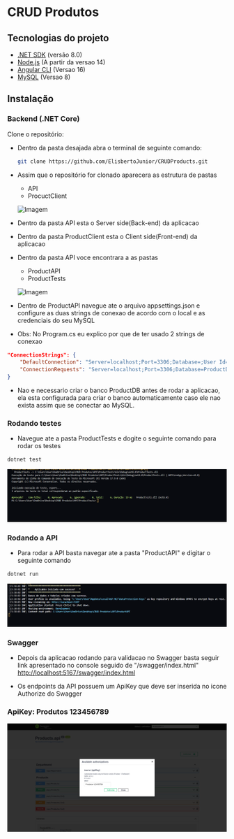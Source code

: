 # CRUD Produtos

## Tecnologias do projeto

- [.NET SDK](https://dotnet.microsoft.com/download) (versão 8.0)
- [Node.js](https://nodejs.org/) (A partir da versao 14)
- [Angular CLI](https://angular.io/cli) (Versao 16)
- [MySQL](https://www.mysql.com/downloads/) (Versao 8)

## Instalação

### Backend (.NET Core)

Clone o repositório:

- Dentro da pasta desajada abra o terminal de seguinte comando: 

   ```bash
   git clone https://github.com/ElisbertoJunior/CRUDProducts.git

- Assim que o repositório for clonado aparecera as estrutura de pastas
    * API
    * ProcuctClient

    ![Imagem](ProductClient/images/extruturaPastas.png)


- Dentro da pasta API esta o Server side(Back-end) da aplicacao
- Dentro da pasta ProductClient esta o Client side(Front-end) da aplicacao 

- Dentro da pasta API voce encontrara a as pastas
   * ProductAPI
   * ProductTests
     
   ![Imagem](ProductClient/images/pastaapi.png)

- Dentro de ProductAPI navegue ate o arquivo appsettings.json e configure as duas strings 
de conexao de acordo com o local e as credenciais do seu MySQL
- Obs: No Program.cs eu explico por que de ter usado 2 strings de conexao

```json
"ConnectionStrings": {
    "DefaultConnection": "Server=localhost;Port=3306;Database=;User Id=seu_usuario;Password=sua_senha;Pooling=true;",
    "ConnectionRequests": "Server=localhost;Port=3306;Database=ProductDB;User Id=seu_usuario;Password=sua_senha;Pooling=true;"
}

``` 


* Nao e necessario criar o banco ProductDB antes de rodar a aplicacao, ela esta configurada para criar o banco automaticamente
caso ele nao exista assim que se conectar ao MySQL.

### Rodando testes

- Navegue ate a pasta ProductTests e dogite o seguinte comando para rodar os testes

```bash
dotnet test
```
![Imagem](ProductClient/images/apitest.png)

### Rodando a API

- Para rodar a API basta navegar ate a pasta "ProductAPI" e digitar o seguinte comando
```bash
dotnet run
```
![API rodando](ProductClient/images/apirodando.png)


### Swagger

- Depois da aplicacao rodando para validacao no Swagger basta seguir link apresentado no 
console seguido de "/swagger/index.html"
[http://localhost:5167/swagger/index.html](http://localhost:5167/swagger/index.html)

- Os endpoints da API possuem um ApiKey que deve ser inserida no icone Authorize do Swagger
### ApiKey: Produtos 123456789
![API KEY](ProductClient/images/apikey.png)
